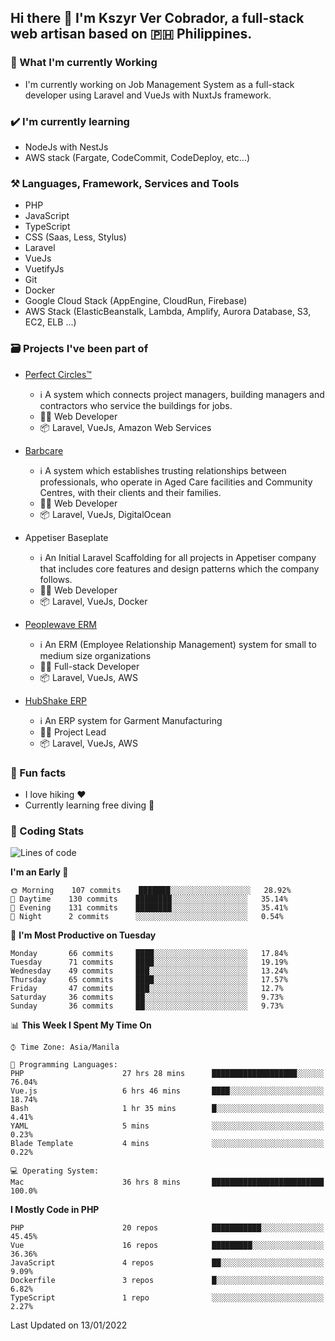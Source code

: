 ## Hi there 👋 I'm Kszyr Ver Cobrador, a full-stack web artisan based on 🇵🇭 Philippines.

### 🚀 What I'm currently Working

- I'm currently working on Job Management System as a full-stack developer using Laravel and VueJs with NuxtJs framework.

### ✔️ I'm currently learning

- NodeJs with NestJs
- AWS stack (Fargate, CodeCommit, CodeDeploy, etc...)

### ⚒️ Languages, Framework, Services and Tools
- PHP
- JavaScript
- TypeScript
- CSS (Saas, Less, Stylus)
- Laravel
- VueJs
- VuetifyJs
- Git
- Docker
- Google Cloud Stack (AppEngine, CloudRun, Firebase)
- AWS Stack (ElasticBeanstalk, Lambda, Amplify, Aurora Database, S3, EC2, ELB ...)


### 🗃 Projects I've been part of

- <a href="https://perfectcircles.com.au/" target="_blank">Perfect Circles™</a>

  - ℹ️ A system which connects project managers, building managers and contractors who service the buildings for jobs.
  - 👨‍💻 Web Developer
  - 📦 Laravel, VueJs, Amazon Web Services

- <a href="https://appetiser.com.au/portfolio/barbcare" target="_blank">Barbcare</a>

  - ℹ️ A system which establishes trusting relationships between professionals, who operate in Aged Care facilities and Community Centres, with their clients and their families.
  - 👨‍💻 Web Developer
  - 📦 Laravel, VueJs, DigitalOcean

- Appetiser Baseplate

  - ℹ️ An Initial Laravel Scaffolding for all projects in Appetiser company that includes core features and design patterns which the company follows.
  - 👨‍💻 Web Developer
  - 📦 Laravel, VueJs, Docker

- <a href="https://peoplewave.co" target="_blank">Peoplewave ERM</a>

  - ℹ️ An ERM (Employee Relationship Management) system for small to medium size organizations
  - 👨‍💻 Full-stack Developer
  - 📦 Laravel, VueJs, AWS

- <a href="https://www.posbang.com/garment-erp" target="_blank">HubShake ERP</a>

  - ℹ️ An ERP system for Garment Manufacturing
  - 👨‍💻 Project Lead
  - 📦 Laravel, VueJs, AWS

### 🌴 Fun facts

- I love hiking ❤️
- Currently learning free diving 🥽

### 🌟 Coding Stats

<!-- WakaTime Stats -->

<!--START_SECTION:waka-->
![Lines of code](https://img.shields.io/badge/From%20Hello%20World%20I%27ve%20Written-412%20Thousand%20lines%20of%20code-blue)

**I'm an Early 🐤** 

```text
🌞 Morning    107 commits    ███████░░░░░░░░░░░░░░░░░░   28.92% 
🌆 Daytime    130 commits    ████████░░░░░░░░░░░░░░░░░   35.14% 
🌃 Evening    131 commits    ████████░░░░░░░░░░░░░░░░░   35.41% 
🌙 Night      2 commits      ░░░░░░░░░░░░░░░░░░░░░░░░░   0.54%

```
📅 **I'm Most Productive on Tuesday** 

```text
Monday       66 commits     ████░░░░░░░░░░░░░░░░░░░░░   17.84% 
Tuesday      71 commits     ████░░░░░░░░░░░░░░░░░░░░░   19.19% 
Wednesday    49 commits     ███░░░░░░░░░░░░░░░░░░░░░░   13.24% 
Thursday     65 commits     ████░░░░░░░░░░░░░░░░░░░░░   17.57% 
Friday       47 commits     ███░░░░░░░░░░░░░░░░░░░░░░   12.7% 
Saturday     36 commits     ██░░░░░░░░░░░░░░░░░░░░░░░   9.73% 
Sunday       36 commits     ██░░░░░░░░░░░░░░░░░░░░░░░   9.73%

```


📊 **This Week I Spent My Time On** 

```text
⌚︎ Time Zone: Asia/Manila

💬 Programming Languages: 
PHP                      27 hrs 28 mins      ███████████████████░░░░░░   76.04% 
Vue.js                   6 hrs 46 mins       ████░░░░░░░░░░░░░░░░░░░░░   18.74% 
Bash                     1 hr 35 mins        █░░░░░░░░░░░░░░░░░░░░░░░░   4.41% 
YAML                     5 mins              ░░░░░░░░░░░░░░░░░░░░░░░░░   0.23% 
Blade Template           4 mins              ░░░░░░░░░░░░░░░░░░░░░░░░░   0.22%

💻 Operating System: 
Mac                      36 hrs 8 mins       █████████████████████████   100.0%

```

**I Mostly Code in PHP** 

```text
PHP                      20 repos            ███████████░░░░░░░░░░░░░░   45.45% 
Vue                      16 repos            █████████░░░░░░░░░░░░░░░░   36.36% 
JavaScript               4 repos             ██░░░░░░░░░░░░░░░░░░░░░░░   9.09% 
Dockerfile               3 repos             █░░░░░░░░░░░░░░░░░░░░░░░░   6.82% 
TypeScript               1 repo              ░░░░░░░░░░░░░░░░░░░░░░░░░   2.27%

```



 Last Updated on 13/01/2022
<!--END_SECTION:waka-->
